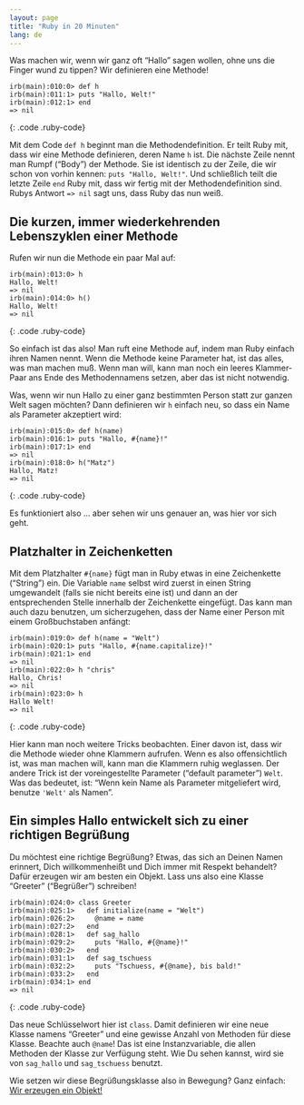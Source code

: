 ```yaml
---
layout: page
title: "Ruby in 20 Minuten"
lang: de
---
```


Was machen wir, wenn wir ganz oft “Hallo” sagen wollen, ohne uns die
Finger wund zu tippen? Wir definieren eine Methode!

    irb(main):010:0> def h
    irb(main):011:1> puts "Hallo, Welt!"
    irb(main):012:1> end
    => nil
{: .code .ruby-code}

Mit dem Code `def h` beginnt man die Methodendefinition. Er teilt Ruby
mit, dass wir eine Methode definieren, deren Name `h` ist. Die nächste
Zeile nennt man Rumpf (“Body”) der Methode. Sie ist identisch zu der
Zeile, die wir schon von vorhin kennen: `puts "Hallo, Welt!"`. Und
schließlich teilt die letzte Zeile `end` Ruby mit, dass wir fertig mit
der Methodendefinition sind. Rubys Antwort `=> nil` sagt uns, dass Ruby
das nun weiß.

## Die kurzen, immer wiederkehrenden Lebenszyklen einer Methode

Rufen wir nun die Methode ein paar Mal auf:

    irb(main):013:0> h
    Hallo, Welt!
    => nil
    irb(main):014:0> h()
    Hallo, Welt!
    => nil
{: .code .ruby-code}

So einfach ist das also! Man ruft eine Methode auf, indem man Ruby
einfach ihren Namen nennt. Wenn die Methode keine Parameter hat, ist das
alles, was man machen muß. Wenn man will, kann man noch ein leeres
Klammer-Paar ans Ende des Methodennamens setzen, aber das ist nicht
notwendig.

Was, wenn wir nun Hallo zu einer ganz bestimmten Person statt zur ganzen
Welt sagen möchten? Dann definieren wir `h` einfach neu, so dass ein
Name als Parameter akzeptiert wird:

    irb(main):015:0> def h(name)
    irb(main):016:1> puts "Hallo, #{name}!"
    irb(main):017:1> end
    => nil
    irb(main):018:0> h("Matz")
    Hallo, Matz!
    => nil
{: .code .ruby-code}

Es funktioniert also … aber sehen wir uns genauer an, was hier vor sich
geht.

## Platzhalter in Zeichenketten

Mit dem Platzhalter `#{name}` fügt man in Ruby etwas in eine
Zeichenkette (“String”) ein. Die Variable `name` selbst wird zuerst in
einen String umgewandelt (falls sie nicht bereits eine ist) und dann an
der entsprechenden Stelle innerhalb der Zeichenkette eingefügt. Das kann
man auch dazu benutzen, um sicherzugehen, dass der Name einer Person mit
einem Großbuchstaben anfängt:

    irb(main):019:0> def h(name = "Welt")
    irb(main):020:1> puts "Hallo, #{name.capitalize}!"
    irb(main):021:1> end
    => nil
    irb(main):022:0> h "chris"
    Hallo, Chris!
    => nil
    irb(main):023:0> h
    Hallo Welt!
    => nil
{: .code .ruby-code}

Hier kann man noch weitere Tricks beobachten. Einer davon ist, dass wir
die Methode wieder ohne Klammern aufrufen. Wenn es also offensichtlich
ist, was man machen will, kann man die Klammern ruhig weglassen. Der
andere Trick ist der voreingestellte Parameter (“default parameter”)
`Welt`. Was das bedeutet, ist: “Wenn kein Name als Parameter
mitgeliefert wird, benutze `'Welt'` als Namen”.

## Ein simples Hallo entwickelt sich zu einer richtigen Begrüßung

Du möchtest eine richtige Begrüßung? Etwas, das sich an Deinen Namen
erinnert, Dich willkommenheißt und Dich immer mit Respekt behandelt?
Dafür erzeugen wir am besten ein Objekt. Lass uns also eine Klasse
“Greeter” (“Begrüßer”) schreiben!

    irb(main):024:0> class Greeter
    irb(main):025:1>   def initialize(name = "Welt")
    irb(main):026:2>     @name = name
    irb(main):027:2>   end
    irb(main):028:1>   def sag_hallo
    irb(main):029:2>     puts "Hallo, #{@name}!"
    irb(main):030:2>   end
    irb(main):031:1>   def sag_tschuess
    irb(main):032:2>     puts "Tschuess, #{@name}, bis bald!"
    irb(main):033:2>   end
    irb(main):034:1> end
    => nil
{: .code .ruby-code}

Das neue Schlüsselwort hier ist `class`. Damit definieren wir eine neue
Klasse namens “Greeter” und eine gewisse Anzahl von Methoden für diese
Klasse. Beachte auch `@name`! Das ist eine Instanzvariable, die allen
Methoden der Klasse zur Verfügung steht. Wie Du sehen kannst, wird sie
von `sag_hallo` und `sag_tschuess` benutzt.

Wie setzen wir diese Begrüßungsklasse also in Bewegung? Ganz einfach:
[Wir erzeugen ein Objekt!](../3/)

